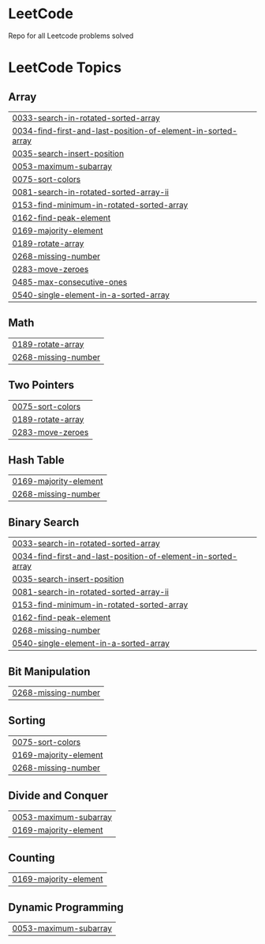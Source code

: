 # LeetCode
Repo for all Leetcode problems solved 

<!---LeetCode Topics Start-->
# LeetCode Topics
## Array
|  |
| ------- |
| [0033-search-in-rotated-sorted-array](https://github.com/AyushSNair/LeetCode/tree/master/0033-search-in-rotated-sorted-array) |
| [0034-find-first-and-last-position-of-element-in-sorted-array](https://github.com/AyushSNair/LeetCode/tree/master/0034-find-first-and-last-position-of-element-in-sorted-array) |
| [0035-search-insert-position](https://github.com/AyushSNair/LeetCode/tree/master/0035-search-insert-position) |
| [0053-maximum-subarray](https://github.com/AyushSNair/LeetCode/tree/master/0053-maximum-subarray) |
| [0075-sort-colors](https://github.com/AyushSNair/LeetCode/tree/master/0075-sort-colors) |
| [0081-search-in-rotated-sorted-array-ii](https://github.com/AyushSNair/LeetCode/tree/master/0081-search-in-rotated-sorted-array-ii) |
| [0153-find-minimum-in-rotated-sorted-array](https://github.com/AyushSNair/LeetCode/tree/master/0153-find-minimum-in-rotated-sorted-array) |
| [0162-find-peak-element](https://github.com/AyushSNair/LeetCode/tree/master/0162-find-peak-element) |
| [0169-majority-element](https://github.com/AyushSNair/LeetCode/tree/master/0169-majority-element) |
| [0189-rotate-array](https://github.com/AyushSNair/LeetCode/tree/master/0189-rotate-array) |
| [0268-missing-number](https://github.com/AyushSNair/LeetCode/tree/master/0268-missing-number) |
| [0283-move-zeroes](https://github.com/AyushSNair/LeetCode/tree/master/0283-move-zeroes) |
| [0485-max-consecutive-ones](https://github.com/AyushSNair/LeetCode/tree/master/0485-max-consecutive-ones) |
| [0540-single-element-in-a-sorted-array](https://github.com/AyushSNair/LeetCode/tree/master/0540-single-element-in-a-sorted-array) |
## Math
|  |
| ------- |
| [0189-rotate-array](https://github.com/AyushSNair/LeetCode/tree/master/0189-rotate-array) |
| [0268-missing-number](https://github.com/AyushSNair/LeetCode/tree/master/0268-missing-number) |
## Two Pointers
|  |
| ------- |
| [0075-sort-colors](https://github.com/AyushSNair/LeetCode/tree/master/0075-sort-colors) |
| [0189-rotate-array](https://github.com/AyushSNair/LeetCode/tree/master/0189-rotate-array) |
| [0283-move-zeroes](https://github.com/AyushSNair/LeetCode/tree/master/0283-move-zeroes) |
## Hash Table
|  |
| ------- |
| [0169-majority-element](https://github.com/AyushSNair/LeetCode/tree/master/0169-majority-element) |
| [0268-missing-number](https://github.com/AyushSNair/LeetCode/tree/master/0268-missing-number) |
## Binary Search
|  |
| ------- |
| [0033-search-in-rotated-sorted-array](https://github.com/AyushSNair/LeetCode/tree/master/0033-search-in-rotated-sorted-array) |
| [0034-find-first-and-last-position-of-element-in-sorted-array](https://github.com/AyushSNair/LeetCode/tree/master/0034-find-first-and-last-position-of-element-in-sorted-array) |
| [0035-search-insert-position](https://github.com/AyushSNair/LeetCode/tree/master/0035-search-insert-position) |
| [0081-search-in-rotated-sorted-array-ii](https://github.com/AyushSNair/LeetCode/tree/master/0081-search-in-rotated-sorted-array-ii) |
| [0153-find-minimum-in-rotated-sorted-array](https://github.com/AyushSNair/LeetCode/tree/master/0153-find-minimum-in-rotated-sorted-array) |
| [0162-find-peak-element](https://github.com/AyushSNair/LeetCode/tree/master/0162-find-peak-element) |
| [0268-missing-number](https://github.com/AyushSNair/LeetCode/tree/master/0268-missing-number) |
| [0540-single-element-in-a-sorted-array](https://github.com/AyushSNair/LeetCode/tree/master/0540-single-element-in-a-sorted-array) |
## Bit Manipulation
|  |
| ------- |
| [0268-missing-number](https://github.com/AyushSNair/LeetCode/tree/master/0268-missing-number) |
## Sorting
|  |
| ------- |
| [0075-sort-colors](https://github.com/AyushSNair/LeetCode/tree/master/0075-sort-colors) |
| [0169-majority-element](https://github.com/AyushSNair/LeetCode/tree/master/0169-majority-element) |
| [0268-missing-number](https://github.com/AyushSNair/LeetCode/tree/master/0268-missing-number) |
## Divide and Conquer
|  |
| ------- |
| [0053-maximum-subarray](https://github.com/AyushSNair/LeetCode/tree/master/0053-maximum-subarray) |
| [0169-majority-element](https://github.com/AyushSNair/LeetCode/tree/master/0169-majority-element) |
## Counting
|  |
| ------- |
| [0169-majority-element](https://github.com/AyushSNair/LeetCode/tree/master/0169-majority-element) |
## Dynamic Programming
|  |
| ------- |
| [0053-maximum-subarray](https://github.com/AyushSNair/LeetCode/tree/master/0053-maximum-subarray) |
<!---LeetCode Topics End-->